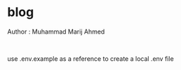 # blog

Author : Muhammad Marij Ahmed

<br>

use .env.example as a reference to create a local .env file 
